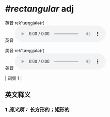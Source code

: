 # ***\#rectangular*** adj
英音 rek'tæŋɡjələ(r)  
英音
<audio src="./media/rectangular-B.aac" controls="controls"></audio>

美音 rek'tæŋɡjələ(r)  
美音
<audio src="./media/rectangular.aac" controls="controls"></audio>



| 词频 1 |  

英文释义
---
### 1.*高义频：* **长方形的；矩形的**  


